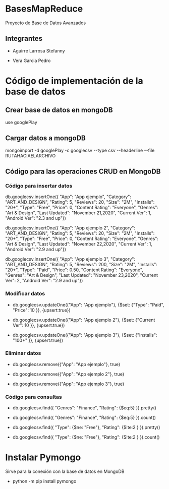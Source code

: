 # BasesMapReduce
Proyecto de Base de Datos Avanzados
## Integrantes
- Aguirre Larrosa Stefanny
+ Vera Garcia Pedro

# Código de implementación de la base de datos

## Crear base de datos en mongoDB
use googlePlay

## Cargar datos a mongoDB
mongoimport -d googlePlay -c googlecsv --type csv --headerline --file RUTAHACIAELARCHIVO

## Código para las operaciones CRUD en MongoDB

### Código para insertar datos

db.googlecsv.insertOne({
"App": "App ejemplo",
"Category": "ART_AND_DESIGN",
"Rating": 5,
"Reviews": 20,
"Size": "2M",
"Installs": "20+",
"Type": "Free",
"Price": 0,
"Content Rating": "Everyone",
"Genres": "Art & Design",
"Last Updated": "November 21,2020",
"Current Ver": 1,
"Android Ver": "2.3 and up"})

db.googlecsv.insertOne({
"App": "App ejemplo 2",
"Category": "ART_AND_DESIGN",
"Rating": 5,
"Reviews": 20,
"Size": "2M",
"Installs": "20+",
"Type": "Free",
"Price": 0,
"Content Rating": "Everyone",
"Genres": "Art & Design",
"Last Updated": "November 22,2020",
"Current Ver": 1,
"Android Ver": "2.9 and up"})

db.googlecsv.insertOne({
"App": "App ejemplo 3",
"Category": "ART_AND_DESIGN",
"Rating": 5,
"Reviews": 200,
"Size": "2M",
"Installs": "20+",
"Type": "Paid",
"Price": 0.50,
"Content Rating": "Everyone",
"Genres": "Art & Design",
"Last Updated": "November 23,2020",
"Current Ver": 2,
"Android Ver": "2.9 and up"})

### Modificar datos
- db.googlecsv.updateOne({"App": "App ejemplo"}, {$set: {"Type": "Paid", "Price": 10 }}, {upsert:true})
+ db.googlecsv.updateOne({"App": "App ejemplo 2"}, {$set: {"Current Ver": 10 }}, {upsert:true})
- db.googlecsv.updateOne({"App": "App ejemplo 3"}, {$set: {"Installs": "100+" }}, {upsert:true})
### Eliminar datos
- db.googlecsv.remove({"App": "App ejemplo"}, true)
+ db.googlecsv.remove({"App": "App ejemplo 2"}, true)
-  db.googlecsv.remove({"App": "App ejemplo 3"}, true)
### Código para consultas
- db.googlecsv.find({ "Genres": "Finance", "Rating": {$eq:5} }).pretty()
+ db.googlecsv.find({ "Genres": "Finance", "Rating": {$eq:5} }).count()
- db.googlecsv.find({ "Type": {$ne: "Free"}, "Rating": {$lte:2 } }).pretty()
+ db.googlecsv.find({ "Type": {$ne: "Free"}, "Rating": {$lte:2 } }).count()

# Instalar Pymongo
Sirve para la conexión con la base de datos en MongoDB
- python -m pip install pymongo
